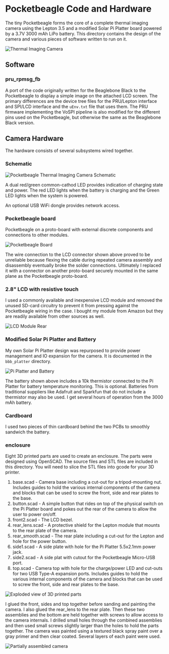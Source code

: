# Pocketbeagle Code and Hardware
The tiny Pocketbeagle forms the core of a complete thermal imaging camera using the Lepton 3.5 and a modified Solar Pi Platter board powered by a 3.7V 3000 mAh LiPo battery.  This directory contains the design of the camera and various pieces of software written to run on it.

![Thermal Imaging Camera](pictures/boxy_pb_camera.png)

## Software
### pru\_rpmsg\_fb
A port of the code originally written for the Beaglebone Black to the Pocketbeagle to display a simple image on the attached LCD screen.  The primary differences are the device tree files for the PRU/Lepton interface and SPI/LCD interface and the ```uEnv.txt``` file that uses them.  The PRU firmware implementing the VoSPI pipeline is also modified for the different pins used on the Pocketbeagle, but otherwise the same as the Beaglebone Black version.

## Camera Hardware
The hardware consists of several subsystems wired together.

### Schematic
![Pocketbeagle Thermal Imaging Camera Schematic](pictures/pb_therm_cam.png)

A dual red/green common-cathod LED provides indication of charging state and power.  The red LED lights when the battery is charging and the Green LED lights when the system is powered.

An optional USB WiFi dongle provides network access.

### Pocketbeagle board
Pocketbeagle on a proto-board with external discrete components and connections to other modules.

![Pocketbeagle Board](pictures/pb_cam_guts.png)

The wire connection to the LCD connector shown above proved to be unreliable because flexing the cable during repeated camera assembly and disassembly eventually broke the solder connections.  Ultimately I replaced it with a connector on another proto-board securely mounted in the same plane as the Pocketbeagle proto-board.

### 2.8" LCD with resistive touch
I used a commonly available and inexpensive LCD module and removed the unused SD-card circuitry to prevent it from pressing against the Pocketbeagle wiring in the case.  I bought my module from Amazon but they are readily available from other sources as well.

![LCD Module Rear](pictures/lcd_back_sm.png)

### Modified Solar Pi Platter and Battery
My own Solar Pi Platter design was repurposed to provide power management and IO expansion for the camera.  It is documented in the ```bbb_platter``` directory.

![Pi Platter and Battery](pictures/uncased_pb_splayed.png)

The battery shown above includes a 10k thermistor connected to the Pi Platter for battery temperature monitoring.  This is optional.  Batteries from traditional suppliers like Adafruit and Sparkfun that do not include a thermistor may also be used.  I get several hours of operation from the 3000 mAh battery.

### Cardboard
I used two pieces of thin cardboard behind the two PCBs to smoothly sandwich the battery. 

### enclosure
Eight 3D printed parts are used to create an enclosure.  The parts were designed using OpenSCAD.  The source files and STL files are included in this directory.  You will need to slice the STL files into gcode for your 3D printer.

1. base.scad - Camera base including a cut-out for a tripod-mounting nut.  Includes guides to hold the various internal components of the camera and blocks that can be used to screw the front, side and rear plates to the base.
2. button.scad - A simple button that rides on top of the physical switch on the Pi Platter board and pokes out the rear of the camera to allow the user to power on/off.
3. front2.scad - The LCD bezel.
4. rear_lens.scad - A protective shield for the Lepton module that mounts to the rear plate of the camera.
5. rear_smooth.scad - The rear plate including a cut-out for the Lepton and hole for the power button.
6. side1.scad - A side plate with hole for the Pi Platter 5.5x2.1mm power jack.
7. side2.scad - A side plat with cutout for the Pocketbeagle Micro-USB port.
8. top.scad - Camera top with hole for the charge/power LED and cut-outs for two USB Type-A expansion ports.  Includes guides to hold the various internal components of the camera and blocks that can be used to screw the front, side and rear plates to the base.

![Exploded view of 3D printed parts](pictures/combined_scad.png)

I glued the front, sides and top together before sanding and painting the camera.  I also glued the rear_lens to the rear plate.  Then these two assemblies and the bottom are held together with screws to allow access to the camera internals.  I drilled small holes through the combined assemblies and then used small screws slightly larger than the holes to hold the parts together.  The camera was painted using a textured black spray paint over a gray primer and then clear coated.  Several layers of each paint were used.

![Partially assembled camera](pictures/raw_pb_case.png)